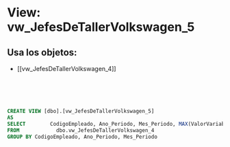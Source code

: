 # View: vw_JefesDeTallerVolkswagen_5

## Usa los objetos:
- [[vw_JefesDeTallerVolkswagen_4]]

```sql





CREATE VIEW [dbo].[vw_JefesDeTallerVolkswagen_5]
AS
SELECT        CodigoEmpleado, Ano_Periodo, Mes_Periodo, MAX(ValorVariable) AS ValorVariable, SUM(Facturacion) AS Facturacion, SUM(Comision_Facturacion) AS Comision_Facturacion
FROM            dbo.vw_JefesDeTallerVolkswagen_4
GROUP BY CodigoEmpleado, Ano_Periodo, Mes_Periodo


```
